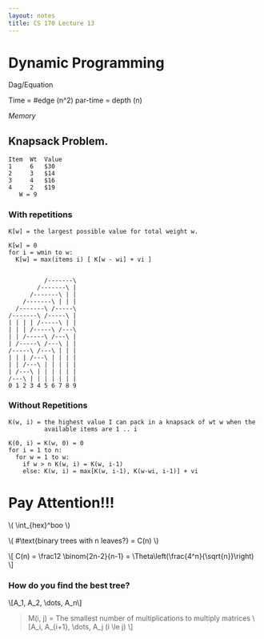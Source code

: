 ```yaml
---
layout: notes
title: CS 170 Lecture 13
---
```


# Dynamic Programming

Dag/Equation

Time = #edge (n^2)
par-time = depth (n)

_Memory_


## Knapsack Problem.

    Item  Wt  Value
    1     6   $30
    2     3   $14
    3     4   $16
    4     2   $19
       W = 9

### With repetitions

    K[w] = the largest possible value for total weight w.

    K[w] = 0
    for i = wmin to w:
      K[w] = max(items i) [ K[w - wi] + vi ] 


              /-------\
            /-------\ |
          /-------\ | |
        /-------\ | | |
      /-------\ /-----\
    /-------\ /-----\ |
    | | | | /-----\ | |
    | | | /-----\ /---\
    | | /-----\ /---\ |
    | /-----\ /---\ | |
    /-----\ /---\ | | |
    | | | /---\ | | | |
    | | /---\ | | | | |
    | /---\ | | | | | |
    /---\ | | | | | | |
    0 1 2 3 4 5 6 7 8 9

### Without Repetitions

    K(w, i) = the highest value I can pack in a knapsack of wt w when the
              available items are 1 .. i

    K(0, i) = K(w, 0) = 0
    for i = 1 to n:
      for w = 1 to w:
        if w > n K(w, i) = K(w, i-1)
        else: K(w, i) = max[K(w, i-1), K(w-wi, i-1)] + vi

# Pay Attention!!!

\\( \int\_{hex}^boo \\)

\\( #\text{binary trees with n leaves?} = C(n) \\)

\\\[ C(n) = \frac12 \binom{2n-2}{n-1} = \Theta\left(\frac{4^n}{\sqrt{n}}\right) \\\]

### How do you find the best tree?

\\\[A\_1, A\_2, \dots, A\_n\\\]

> M(i, j) = The smallest number of multiplications to multiply matrices
  \\\[A\_i, A\_{i+1}, \dots, A\_j (i \le j) \\\]


